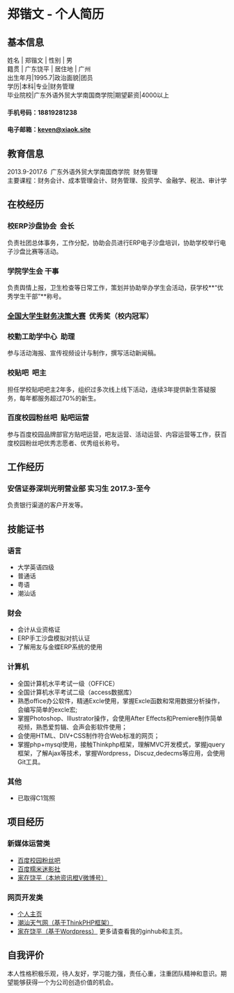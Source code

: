 # 郑锴文 - 个人简历
## 基本信息
姓名 | 郑锴文 | 性别 | 男 <br>
 籍贯 | 广东饶平 | 居住地 | 广州<br>
出生年月|1995.7|政治面貌|团员<br>
学历|本科|专业|财务管理<br>
毕业院校|广东外语外贸大学南国商学院|期望薪资|4000以上
#### 手机号码：18819281238
#### 电子邮箱：keven@xiaok.site
## 教育信息
2013.9-2017.6  广东外语外贸大学南国商学院  财务管理<br>
主要课程：财务会计、成本管理会计、财务管理、投资学、金融学、税法、审计学
## 在校经历
### 校ERP沙盘协会  会长
负责社团总体事务，工作分配，协助会员进行ERP电子沙盘培训，协助学校举行电子沙盘比赛等活动。<br>
### 学院学生会  干事
负责舆情上报，卫生检查等日常工作，策划并协助举办学生会活动，获学校**“优秀学生干部”**称号。<br>
### [全国大学生财务决策大赛](http://cwjc.game.99cj.com/bk/)  优秀奖（校内冠军）
### 校勤工助学中心  助理
参与活动海报、宣传视频设计与制作，撰写活动新闻稿。<br>
### 校贴吧  吧主
担任学校贴吧吧主2年多，组织过多次线上线下活动，连续3年提供新生答疑服务，每年都服务超过70%的新生。
### 百度校园粉丝吧  贴吧运营
参与百度校园品牌部官方贴吧运营，吧友运营、活动运营、内容运营等工作，获百度校园粉丝吧优秀志愿者、优秀组长称号。
## 工作经历
### 安信证券深圳光明营业部  实习生  2017.3-至今
负责银行渠道的客户开发等。
## 技能证书
### 语言
- 大学英语四级
- 普通话
- 粤语
- 潮汕话<br>
### 财会
- 会计从业资格证
- ERP手工沙盘模拟对抗认证
- 了解用友与金蝶ERP系统的使用
### 计算机
- 全国计算机水平考试一级（OFFICE）
- 全国计算机水平考试二级（access数据库）
- 熟悉office办公软件，精通Excle使用，掌握Excle函数和常用数据分析操作，会编写简单的excle宏;
- 掌握Photoshop、Illustrator操作，会使用After Effects和Premiere制作简单视频，熟悉爱剪辑、会声会影软件使用；
- 会使用HTML、DIV+CSS制作符合Web标准的网页；
- 掌握php+mysql使用，接触Thinkphp框架，理解MVC开发模式，掌握jquery框架，了解Ajax等技术，掌握Wordpress，Discuz,dedecms等应用，会使用Git工具。
### 其他
- 已取得C1驾照
## 项目经历
### 新媒体运营类
- [百度校园粉丝吧](https://tieba.baidu.com/f?kw=%B0%D9%B6%C8%D0%A3%D4%B0%B7%DB%CB%BF&fr=index)
- [百度糯米迷影社](http://tieba.baidu.com/f?ie=utf-8&kw=%E7%99%BE%E5%BA%A6%E7%B3%AF%E7%B1%B3%E8%BF%B7%E5%BD%B1%E7%A4%BE&fr=search)
- [家在饶平（本地资讯橙V微博号）](http://weibo.com/2684468017)
### 网页开发类
- [个人主页](http://www.xiaok.site)
- [潮汕天气网（基于ThinkPHP框架）](http://csqx.sinaapp.com)
- [家在饶平（基于Wordpress）](http://jzrp.sinaapp.com)
更多请查看我的ginhub和主页。
## 自我评价
本人性格积极乐观，待人友好，学习能力强，责任心重，注重团队精神和意识。期望能够获得一个为公司创造价值的机会。
